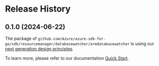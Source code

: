 # Release History

## 0.1.0 (2024-06-22)

The package of `github.com/Azure/azure-sdk-for-go/sdk/resourcemanager/databasewatcher/armdatabasewatcher` is using our [next generation design principles](https://azure.github.io/azure-sdk/general_introduction.html).

To learn more, please refer to our documentation [Quick Start](https://aka.ms/azsdk/go/mgmt).